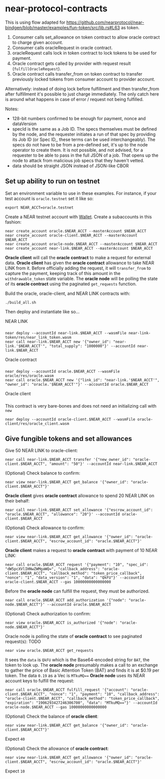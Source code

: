 # near-protocol-contracts

This is using flow adapted for https://github.com/nearprotocol/near-bindgen/blob/master/examples/fun-token/src/lib.rs#L63 as token.

1) Consumer calls set_allowance on token contract to allow oracle contract to charge given account.
2) Consumer calls oracleRequest in oracle contract.
3) oracleRequest calls lock in token contract to lock tokens to be used for payment.
4) Oracle contract gets called by provider with request result (`fulfillOracleRequest`).
5) Oracle contract calls transfer_from on token contract to transfer previously locked tokens from consumer account to provider account.

Alternatively:
instead of doing lock before fulfillment and then transfer_from after fulfillment it's possible to just charge immediately. The only catch here is around what happens in case of error / request not being fulfilled.

Notes:
- 128-bit numbers confirmed to be enough for payment, nonce and dataVersion
- specId  is the same as a Job ID. The specs themselves must be defined by the node, and the requester initiates a run of that spec by providing its Job ID (or Spec ID,, these terms can be used interchangeably). The specs do not have to be from a pre-defined set, it's up to the node operator to create them. It is not possible, and not advised, for a requester to be able to pass in the full JSON of a job. That opens up the node to attack from malicious job specs that they haven't vetted.
- data should be straight JSON instead of JSON-like CBOR

## Set up ability to run on testnet
Set an environment variable to use in these examples. For instance, if your test account is `oracle.testnet` set it like so:

    export NEAR_ACCT=oracle.testnet

Create a NEAR testnet account with [Wallet](https://wallet.testnet.near.org).
Create a subaccounts in this fashion:

    near create_account oracle.$NEAR_ACCT --masterAccount $NEAR_ACCT
    near create_account oracle-client.$NEAR_ACCT --masterAccount $NEAR_ACCT
    near create_account oracle-node.$NEAR_ACCT --masterAccount $NEAR_ACCT
    near create_account near-link.$NEAR_ACCT --masterAccount $NEAR_ACCT

**Oracle client** will call the **oracle contract** to make a request for external data.
**Oracle client** has given the **oracle contract** allowance to take NEAR LINK from it. Before officially adding the request, it will `transfer_from` to capture the payment, keeping track of this amount in the `withdrawable_token` state variable.
The **oracle node** will be polling the state of its **oracle contract** using the paginated `get_requests` function.

Build the oracle, oracle-client, and NEAR LINK contracts with:

    ./build_all.sh
    
Then deploy and instantiate like so…

NEAR LINK
###

    near deploy --accountId near-link.$NEAR_ACCT --wasmFile near-link-token/res/near_link_token.wasm
    near call near-link.$NEAR_ACCT new '{"owner_id": "near-link.'$NEAR_ACCT'", "total_supply": "1000000"}' --accountId near-link.$NEAR_ACCT
    
Oracle contract
###

    near deploy --accountId oracle.$NEAR_ACCT --wasmFile oracle/res/oracle.wasm
    near call oracle.$NEAR_ACCT new '{"link_id": "near-link.'$NEAR_ACCT'", "owner_id": "oracle.'$NEAR_ACCT'"}' --accountId oracle.$NEAR_ACCT
    
Oracle client
###

This contract is very bare-bones and does not need an initializing call with `new`

    near deploy --accountId oracle-client.$NEAR_ACCT --wasmFile oracle-client/res/oracle_client.wasm
    
## Give fungible tokens and set allowances

Give 50 NEAR LINK to oracle-client:

    near call near-link.$NEAR_ACCT transfer '{"new_owner_id": "oracle-client.$NEAR_ACCT", "amount": "50"}' --accountId near-link.$NEAR_ACCT
    
(Optional) Check balance to confirm:

    near view near-link.$NEAR_ACCT get_balance '{"owner_id": "oracle-client.$NEAR_ACCT"}'
    
**Oracle client** gives **oracle contract** allowance to spend 20 NEAR LINK on their behalf:

    near call near-link.$NEAR_ACCT set_allowance '{"escrow_account_id": "oracle.$NEAR_ACCT", "allowance": "20"}' --accountId oracle-client.$NEAR_ACCT
    
(Optional) Check allowance to confirm:

    near view near-link.$NEAR_ACCT get_allowance '{"owner_id": "oracle-client.$NEAR_ACCT", "escrow_account_id": "oracle.$NEAR_ACCT"}'
    
**Oracle client** makes a request to **oracle contract** with payment of 10 NEAR LINK:

    near call oracle.$NEAR_ACCT request '{"payment": "10", "spec_id": "dW5pcXVlIHNwZWMgaWQ=", "callback_address": "oracle-client.$NEAR_ACCT", "callback_method": "token_price_callback", "nonce": "1", "data_version": "1", "data": "QkFU"}' --accountId oracle-client.$NEAR_ACCT --gas 10000000000000000
    
Before the **oracle node** can fulfill the request, they must be authorized.

    near call oracle.$NEAR_ACCT add_authorization '{"node": "oracle-node.$NEAR_ACCT"}' --accountId oracle.$NEAR_ACCT
    
(Optional) Check authorization to confirm:

    near view oracle.$NEAR_ACCT is_authorized '{"node": "oracle-node.$NEAR_ACCT"}'   
         
Oracle node is polling the state of **oracle contract** to see paginated request(s): TODO

    near view oracle.$NEAR_ACCT get_requests
    
It sees the `data` is `QkFU` which is the Base64-encoded string for `BAT`, the token to look up. The **oracle node** presumably makes a call to an exchange to gather the price of Basic Attention Token (BAT) and finds it is at $0.19 per token.
The data `0.19` as a Vec<u8> is `MTkuMQ==`
**Oracle node** uses its NEAR account keys to fulfill the request:

    near call oracle.$NEAR_ACCT fulfill_request '{"account": "oracle-client.$NEAR_ACCT", "nonce": "1", "payment": "10", "callback_address": "oracle-client.$NEAR_ACCT", "callback_method": "token_price_callback", "expiration": "1906293427246306700", "data": "MTkuMQ=="}' --accountId oracle-node.$NEAR_ACCT --gas 10000000000000000
    
(Optional) Check the balance of **oracle client**:

    near view near-link.$NEAR_ACCT get_balance '{"owner_id": "oracle-client.$NEAR_ACCT"}'
    
Expect `40`
    
(Optional) Check the allowance of **oracle contract**:

    near view near-link.$NEAR_ACCT get_allowance '{"owner_id": "oracle-client.$NEAR_ACCT", "escrow_account_id": "oracle.$NEAR_ACCT"}'
    
Expect `10`
